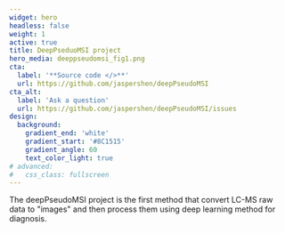 ```yaml
---
widget: hero
headless: false
weight: 1
active: true
title: DeepPseduoMSI project
hero_media: deeppseudomsi_fig1.png
cta:
  label: '**Source code </>**'
  url: https://github.com/jaspershen/deepPseudoMSI
cta_alt:
  label: 'Ask a question'
  url: https://github.com/jaspershen/deepPseudoMSI/issues
design:
  background:
    gradient_end: 'white'
    gradient_start: '#8C1515'
    gradient_angle: 60
    text_color_light: true
# advanced:
#   css_class: fullscreen
---
```


The deepPseudoMSI project is the first method that convert LC-MS raw data to "images" and then process them using deep learning method for diagnosis.


